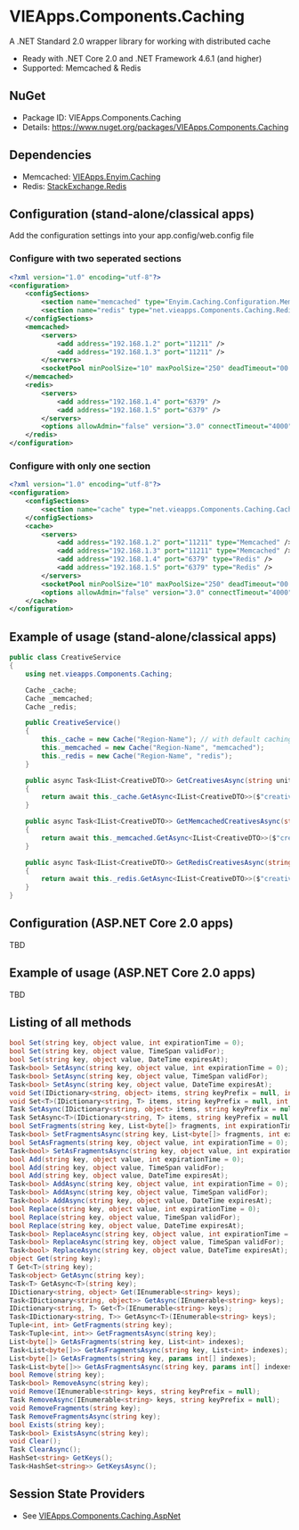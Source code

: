 # VIEApps.Components.Caching
A .NET Standard 2.0 wrapper library for working with distributed cache
- Ready with .NET Core 2.0 and .NET Framework 4.6.1 (and higher)
- Supported: Memcached & Redis
## NuGet
- Package ID: VIEApps.Components.Caching
- Details: https://www.nuget.org/packages/VIEApps.Components.Caching
## Dependencies
- Memcached: [VIEApps.Enyim.Caching](https://github.com/vieapps/Enyim.Caching)
- Redis: [StackExchange.Redis](https://github.com/StackExchange/StackExchange.Redis)
## Configuration (stand-alone/classical apps)
Add the configuration settings into your app.config/web.config file
### Configure with two seperated sections
```xml
<?xml version="1.0" encoding="utf-8"?>
<configuration>
	<configSections>
		<section name="memcached" type="Enyim.Caching.Configuration.MemcachedClientConfigurationSectionHandler, Enyim.Caching" />
		<section name="redis" type="net.vieapps.Components.Caching.RedisClientConfigurationSectionHandler, VIEApps.Components.Caching" />
	</configSections>
	<memcached>
		<servers>
			<add address="192.168.1.2" port="11211" />
			<add address="192.168.1.3" port="11211" />
		</servers>
		<socketPool minPoolSize="10" maxPoolSize="250" deadTimeout="00:01:00" connectionTimeout="00:00:05" receiveTimeout="00:00:01" />
	</memcached>
	<redis>
		<servers>
			<add address="192.168.1.4" port="6379" />
			<add address="192.168.1.5" port="6379" />
		</servers>
		<options allowAdmin="false" version="3.0" connectTimeout="4000" syncTimeout="2000" />
	</redis>
</configuration>
```
### Configure with only one section
```xml
<?xml version="1.0" encoding="utf-8"?>
<configuration>
	<configSections>
		<section name="cache" type="net.vieapps.Components.Caching.CacheConfigurationSectionHandler, VIEApps.Components.Caching" />
	</configSections>
	<cache>
		<servers>
			<add address="192.168.1.2" port="11211" type="Memcached" />
			<add address="192.168.1.3" port="11211" type="Memcached" />
			<add address="192.168.1.4" port="6379" type="Redis" />
			<add address="192.168.1.5" port="6379" type="Redis" />
		</servers>
		<socketPool minPoolSize="10" maxPoolSize="250" deadTimeout="00:01:00" connectionTimeout="00:00:05" receiveTimeout="00:00:01" />
		<options allowAdmin="false" version="3.0" connectTimeout="4000" syncTimeout="2000" />
	</cache>
</configuration>
```
## Example of usage (stand-alone/classical apps)
```cs
public class CreativeService
{	
	using net.vieapps.Components.Caching;

	Cache _cache;
	Cache _memcached;
	Cache _redis;

	public CreativeService()
	{
		this._cache = new Cache("Region-Name"); // with default caching provider is 'Redis'
		this._memcached = new Cache("Region-Name", "memcached");
		this._redis = new Cache("Region-Name", "redis");
	}

	public async Task<IList<CreativeDTO>> GetCreativesAsync(string unitName)
	{
		return await this._cache.GetAsync<IList<CreativeDTO>>($"creatives_{unitName}");
	}

	public async Task<IList<CreativeDTO>> GetMemcachedCreativesAsync(string unitName)
	{
		return await this._memcached.GetAsync<IList<CreativeDTO>>($"creatives_{unitName}");
	}

	public async Task<IList<CreativeDTO>> GetRedisCreativesAsync(string unitName)
	{
		return await this._redis.GetAsync<IList<CreativeDTO>>($"creatives_{unitName}");
	}
}
```
## Configuration (ASP.NET Core 2.0 apps)
TBD
## Example of usage (ASP.NET Core 2.0 apps)
TBD
## Listing of all methods
```cs
bool Set(string key, object value, int expirationTime = 0);
bool Set(string key, object value, TimeSpan validFor);
bool Set(string key, object value, DateTime expiresAt);
Task<bool> SetAsync(string key, object value, int expirationTime = 0);
Task<bool> SetAsync(string key, object value, TimeSpan validFor);
Task<bool> SetAsync(string key, object value, DateTime expiresAt);
void Set(IDictionary<string, object> items, string keyPrefix = null, int expirationTime = 0);
void Set<T>(IDictionary<string, T> items, string keyPrefix = null, int expirationTime = 0);
Task SetAsync(IDictionary<string, object> items, string keyPrefix = null, int expirationTime = 0);
Task SetAsync<T>(IDictionary<string, T> items, string keyPrefix = null, int expirationTime = 0);
bool SetFragments(string key, List<byte[]> fragments, int expirationTime = 0);
Task<bool> SetFragmentsAsync(string key, List<byte[]> fragments, int expirationTime = 0);
bool SetAsFragments(string key, object value, int expirationTime = 0);
Task<bool> SetAsFragmentsAsync(string key, object value, int expirationTime = 0);
bool Add(string key, object value, int expirationTime = 0);
bool Add(string key, object value, TimeSpan validFor);
bool Add(string key, object value, DateTime expiresAt);
Task<bool> AddAsync(string key, object value, int expirationTime = 0);
Task<bool> AddAsync(string key, object value, TimeSpan validFor);
Task<bool> AddAsync(string key, object value, DateTime expiresAt);
bool Replace(string key, object value, int expirationTime = 0);
bool Replace(string key, object value, TimeSpan validFor);
bool Replace(string key, object value, DateTime expiresAt);
Task<bool> ReplaceAsync(string key, object value, int expirationTime = 0);
Task<bool> ReplaceAsync(string key, object value, TimeSpan validFor);
Task<bool> ReplaceAsync(string key, object value, DateTime expiresAt);
object Get(string key);
T Get<T>(string key);
Task<object> GetAsync(string key);
Task<T> GetAsync<T>(string key);
IDictionary<string, object> Get(IEnumerable<string> keys);
Task<IDictionary<string, object>> GetAsync(IEnumerable<string> keys);
IDictionary<string, T> Get<T>(IEnumerable<string> keys);
Task<IDictionary<string, T>> GetAsync<T>(IEnumerable<string> keys);
Tuple<int, int> GetFragments(string key);
Task<Tuple<int, int>> GetFragmentsAsync(string key);
List<byte[]> GetAsFragments(string key, List<int> indexes);
Task<List<byte[]>> GetAsFragmentsAsync(string key, List<int> indexes);
List<byte[]> GetAsFragments(string key, params int[] indexes);
Task<List<byte[]>> GetAsFragmentsAsync(string key, params int[] indexes);
bool Remove(string key);
Task<bool> RemoveAsync(string key);
void Remove(IEnumerable<string> keys, string keyPrefix = null);
Task RemoveAsync(IEnumerable<string> keys, string keyPrefix = null);
void RemoveFragments(string key);
Task RemoveFragmentsAsync(string key);
bool Exists(string key);
Task<bool> ExistsAsync(string key);
void Clear();
Task ClearAsync();
HashSet<string> GetKeys();
Task<HashSet<string>> GetKeysAsync();
```
## Session State Providers
- See [VIEApps.Components.Caching.AspNet](https://github.com/vieapps/Components.Caching.AspNet)
